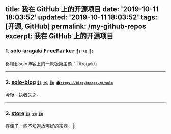 title: 我在 GitHub 上的开源项目
date: '2019-10-11 18:03:52'
updated: '2019-10-11 18:03:52'
tags: [开源, GitHub]
permalink: /my-github-repos
excerpt: 我在 GitHub 上的开源项目
---
<!-- 该页面会被定时任务自动覆盖，所以请勿手工更新 -->
<!-- 如果你有更漂亮的排版方式，请发 issue 告诉我们 -->

### 1. [solo-aragaki](https://github.com/pengljun/solo-aragaki) <kbd title="主要编程语言">FreeMarker</kbd> <span style="font-size: 12px;">[🤩`2`](https://github.com/pengljun/solo-aragaki/watchers "关注数")&nbsp;&nbsp;[⭐️`8`](https://github.com/pengljun/solo-aragaki/stargazers "收藏数")&nbsp;&nbsp;[🖖`0`](https://github.com/pengljun/solo-aragaki/network/members "分叉数")</span>

移植到solo博客上的一款极简主题：「Aragaki」



---

### 2. [solo-blog](https://github.com/pengljun/solo-blog) <kbd title="主要编程语言"></kbd> <span style="font-size: 12px;">[🤩`0`](https://github.com/pengljun/solo-blog/watchers "关注数")&nbsp;&nbsp;[⭐️`1`](https://github.com/pengljun/solo-blog/stargazers "收藏数")&nbsp;&nbsp;[🖖`0`](https://github.com/pengljun/solo-blog/network/members "分叉数")&nbsp;&nbsp;[🏠`https://blog.konngo.cn/solo`](https://blog.konngo.cn/solo "项目主页")</span>

今後 - 执者失之。



---

### 3. [store](https://github.com/pengljun/store) <kbd title="主要编程语言"></kbd> <span style="font-size: 12px;">[🤩`1`](https://github.com/pengljun/store/watchers "关注数")&nbsp;&nbsp;[⭐️`0`](https://github.com/pengljun/store/stargazers "收藏数")&nbsp;&nbsp;[🖖`0`](https://github.com/pengljun/store/network/members "分叉数")</span>

存储了一些不知道放哪好的东西。🎉

